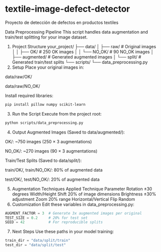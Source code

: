 # textile-image-defect-detector
Proyecto de detección de defectos en productos textiles


Data Preprocessing Pipeline
This script handles data augmentation and train/test splitting for your image dataset.

1. Project Structure
your_project/
├── data/
│   ├── raw/               # Original images
│   │   ├── OK/            # 250 OK images
│   │   └── NO_OK/         # 90 NO_OK images
│   ├── augmented/         # Generated augmented images
│   └── split/            # Generated train/test splits
└── scripts/
    └── data_preprocessing.py
2. Setup
Place your original images in:

data/raw/OK/

data/raw/NO_OK/

Install required libraries:

```bash
pip install pillow numpy scikit-learn
```

3. Run the Script
Execute from the project root:

```bash
python scripts/data_preprocessing.py
```

4. Output
Augmented Images (Saved to data/augmented/):

OK/: ~750 images (250 × 3 augmentations)

NO_OK/: ~270 images (90 × 3 augmentations)

Train/Test Splits (Saved to data/split/):

train/OK/, train/NO_OK/: 80% of augmented data

test/OK/, test/NO_OK/: 20% of augmented data

5. Augmentation Techniques Applied
Technique	Parameter
Rotation	±30 degrees
Width/Height Shift	20% of image dimensions
Brightness	±30% adjustment
Zoom	20% range
Horizontal/Vertical Flip	Random
6. Customization
Edit these variables in data_preprocessing.py:

```python
AUGMENT_FACTOR = 3  # Generate 3x augmented images per original
TEST_SIZE = 0.2     # 20% for test set
SEED = 42           # For reproducible splits
```

7. Next Steps
Use these paths in your model training:

```python
train_dir = "data/split/train"
test_dir = "data/split/test"
```